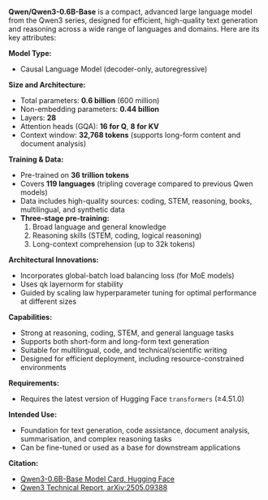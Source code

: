 **Qwen/Qwen3-0.6B-Base** is a compact, advanced large language model from the Qwen3 series, designed for efficient, high-quality text generation and reasoning across a wide range of languages and domains. Here are its key attributes:

**Model Type:**  
- Causal Language Model (decoder-only, autoregressive)

**Size and Architecture:**  
- Total parameters: **0.6 billion** (600 million)  
- Non-embedding parameters: **0.44 billion**  
- Layers: **28**  
- Attention heads (GQA): **16 for Q**, **8 for KV**  
- Context window: **32,768 tokens** (supports long-form content and document analysis)

**Training & Data:**  
- Pre-trained on **36 trillion tokens**  
- Covers **119 languages** (tripling coverage compared to previous Qwen models)  
- Data includes high-quality sources: coding, STEM, reasoning, books, multilingual, and synthetic data  
- **Three-stage pre-training:**  
  1. Broad language and general knowledge  
  2. Reasoning skills (STEM, coding, logical reasoning)  
  3. Long-context comprehension (up to 32k tokens)

**Architectural Innovations:**  
- Incorporates global-batch load balancing loss (for MoE models)  
- Uses qk layernorm for stability  
- Guided by scaling law hyperparameter tuning for optimal performance at different sizes

**Capabilities:**  
- Strong at reasoning, coding, STEM, and general language tasks  
- Supports both short-form and long-form text generation  
- Suitable for multilingual, code, and technical/scientific writing  
- Designed for efficient deployment, including resource-constrained environments

**Requirements:**  
- Requires the latest version of Hugging Face `transformers` (≥4.51.0)

**Intended Use:**  
- Foundation for text generation, code assistance, document analysis, summarisation, and complex reasoning tasks  
- Can be fine-tuned or used as a base for downstream applications

**Citation:**  
- [Qwen3-0.6B-Base Model Card, Hugging Face](https://huggingface.co/Qwen/Qwen3-0.6B-Base)
- [Qwen3 Technical Report, arXiv:2505.09388](https://arxiv.org/abs/2505.09388)


